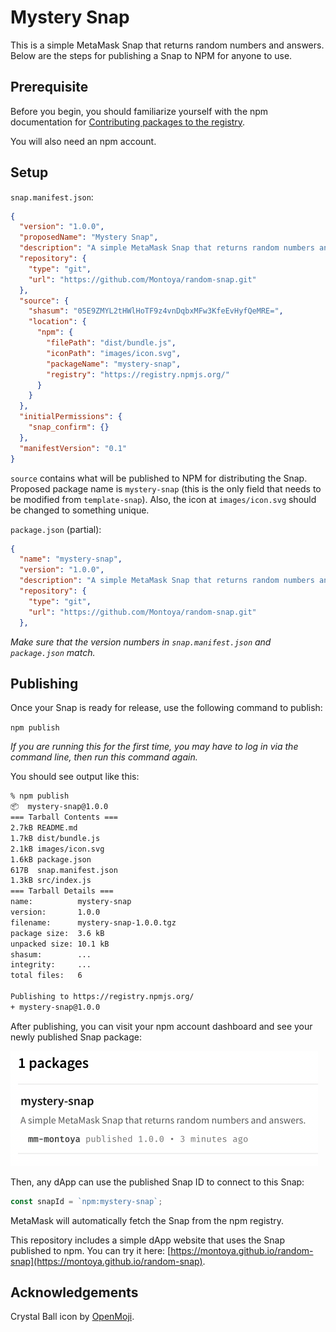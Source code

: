 # Mystery Snap

This is a simple MetaMask Snap that returns random numbers and answers. Below are the steps for publishing a Snap to NPM for anyone to use.

## Prerequisite

Before you begin, you should familiarize yourself with the npm documentation for [Contributing packages to the registry](https://docs.npmjs.com/packages-and-modules/contributing-packages-to-the-registry).

You will also need an npm account. 

## Setup

`snap.manifest.json`: 

```JSON
{
  "version": "1.0.0",
  "proposedName": "Mystery Snap",
  "description": "A simple MetaMask Snap that returns random numbers and answers.",
  "repository": {
    "type": "git",
    "url": "https://github.com/Montoya/random-snap.git"
  },
  "source": {
    "shasum": "05E9ZMYL2tHWlHoTF9z4vnDqbxMFw3KfeEvHyfQeMRE=",
    "location": {
      "npm": {
        "filePath": "dist/bundle.js",
        "iconPath": "images/icon.svg",
        "packageName": "mystery-snap",
        "registry": "https://registry.npmjs.org/"
      }
    }
  },
  "initialPermissions": {
    "snap_confirm": {}
  },
  "manifestVersion": "0.1"
}
```

`source` contains what will be published to NPM for distributing the Snap. Proposed package name is `mystery-snap` (this is the only field that needs to be modified from `template-snap`). Also, the icon at `images/icon.svg` should be changed to something unique.

`package.json` (partial): 

```JSON
{
  "name": "mystery-snap",
  "version": "1.0.0",
  "description": "A simple MetaMask Snap that returns random numbers and answers.",
  "repository": {
    "type": "git",
    "url": "https://github.com/Montoya/random-snap.git"
  },
```

*Make sure that the version numbers in `snap.manifest.json` and `package.json` match.*

## Publishing

Once your Snap is ready for release, use the following command to publish: 

`npm publish`

*If you are running this for the first time, you may have to log in via the command line, then run this command again.*

You should see output like this: 

```Bash
% npm publish
📦  mystery-snap@1.0.0
=== Tarball Contents === 
2.7kB README.md         
1.7kB dist/bundle.js    
2.1kB images/icon.svg   
1.6kB package.json      
617B  snap.manifest.json
1.3kB src/index.js      
=== Tarball Details === 
name:          mystery-snap                            
version:       1.0.0                                   
filename:      mystery-snap-1.0.0.tgz                  
package size:  3.6 kB                                  
unpacked size: 10.1 kB                                 
shasum:        ...
integrity:     ...
total files:   6                                       

Publishing to https://registry.npmjs.org/
+ mystery-snap@1.0.0
```

After publishing, you can visit your npm account dashboard and see your newly published Snap package:

<img src="tutorial-assets/tutorial-publish.png" width="492" height="184" alt="Published Snap">

Then, any dApp can use the published Snap ID to connect to this Snap: 

```JavaScript
const snapId = `npm:mystery-snap`;
```

MetaMask will automatically fetch the Snap from the npm registry. 

This repository includes a simple dApp website that uses the Snap published to npm. You can try it here: [https://montoya.github.io/random-snap](https://montoya.github.io/random-snap).

## Acknowledgements

Crystal Ball icon by [OpenMoji](https://openmoji.org/).